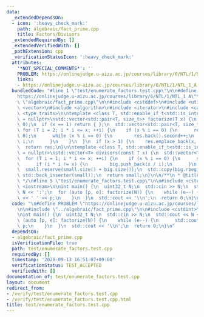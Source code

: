 ```yaml
---
data:
  _extendedDependsOn:
  - icon: ':heavy_check_mark:'
    path: algebraic/fact_prime.cpp
    title: Factors/Divisors
  _extendedRequiredBy: []
  _extendedVerifiedWith: []
  _pathExtension: cpp
  _verificationStatusIcon: ':heavy_check_mark:'
  attributes:
    '*NOT_SPECIAL_COMMENTS*': ''
    PROBLEM: https://onlinejudge.u-aizu.ac.jp/courses/library/6/NTL/1/NTL_1_A
    links:
    - https://onlinejudge.u-aizu.ac.jp/courses/library/6/NTL/1/NTL_1_A
  bundledCode: "#line 1 \"test/enumerate_factors.test.cpp\"\n\n#define PROBLEM \"\
    https://onlinejudge.u-aizu.ac.jp/courses/library/6/NTL/1/NTL_1_A\"\n\n#line 2\
    \ \"algebraic/fact_prime.cpp\"\n\n#include <cstddef>\n#include <utility>\n#include\
    \ <vector>\n#include <algorithm>\n#include <iterator>\n#include <cassert>\n#include\
    \ <type_traits>\n\ntemplate <class T, std::enable_if_t<std::is_integral<T>::value>*\
    \ = nullptr>\nstd::vector<std::pair<T, size_t>> factorize(T x) {\n  assert(x >\
    \ 0);\n  if (x == 1) return { };\n  std::vector<std::pair<T, size_t>> res;\n \
    \ for (T i = 2; i * i <= x; ++i) {\n    if (x % i == 0) {\n      res.emplace_back(i,\
    \ 0);\n      while (x % i == 0) {\n        res.back().second++;\n        x /=\
    \ i;\n      }\n    }\n  }\n  if (x > 1) {\n    res.emplace_back(x, 1);\n  }\n\
    \  return res;\n}\n\ntemplate <class T, std::enable_if_t<std::is_integral<T>::value>*\
    \ = nullptr>\nstd::vector<T> divisors(const T x) {\n  std::vector<T> small, big;\n\
    \  for (T i = 1; i * i <= x; ++i) {\n    if (x % i == 0) {\n      small.push_back(i);\n\
    \      if (i * i != x) {\n        big.push_back(x / i);\n      }\n    }\n  }\n\
    \  small.reserve(small.size() + big.size());\n  std::copy(big.rbegin(), big.rend(),\
    \ std::back_inserter(small));\n  return small;\n}\n\n/**\n * @title Factors/Divisors\n\
    \ */\n#line 5 \"test/enumerate_factors.test.cpp\"\n\n#include <cstdint>\n#include\
    \ <iostream>\n\nint main() {\n  uint32_t N;\n  std::cin >> N;\n  std::cout <<\
    \ N << ':';\n  for (auto [p, e]: factorize(N)) {\n    while (e--) {\n      std::cout\
    \ << ' ' << p;\n    }\n  }\n  std::cout << '\\n';\n  return 0;\n}\n"
  code: "\n#define PROBLEM \"https://onlinejudge.u-aizu.ac.jp/courses/library/6/NTL/1/NTL_1_A\"\
    \n\n#include \"../algebraic/fact_prime.cpp\"\n\n#include <cstdint>\n#include <iostream>\n\
    \nint main() {\n  uint32_t N;\n  std::cin >> N;\n  std::cout << N << ':';\n  for\
    \ (auto [p, e]: factorize(N)) {\n    while (e--) {\n      std::cout << ' ' <<\
    \ p;\n    }\n  }\n  std::cout << '\\n';\n  return 0;\n}\n"
  dependsOn:
  - algebraic/fact_prime.cpp
  isVerificationFile: true
  path: test/enumerate_factors.test.cpp
  requiredBy: []
  timestamp: '2020-09-13 16:51:07+09:00'
  verificationStatus: TEST_ACCEPTED
  verifiedWith: []
documentation_of: test/enumerate_factors.test.cpp
layout: document
redirect_from:
- /verify/test/enumerate_factors.test.cpp
- /verify/test/enumerate_factors.test.cpp.html
title: test/enumerate_factors.test.cpp
---
```

